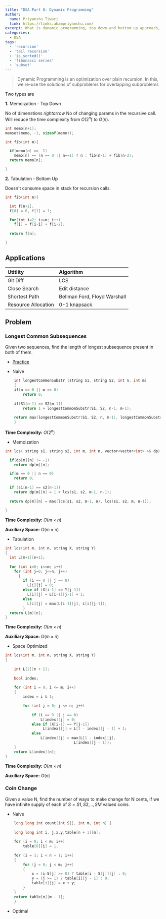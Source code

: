 ```yaml
---
title: "DSA Part 8: Dynamic Programming"
author:
  name: Priyanshu Tiwari
  link: https://links.ahampriyanshu.com/
excerpt: What is dynamic programming, top down and bottom up approach, lcs, lis
categories:
  - DSA
tags:
  - 'recursion'
  - 'tail recursion'
  - 'is_sorted()'
  - 'fibonacci series'
  - 'subset'
---
```


> Dynamic Programming is an optimization over plain recursion. In this, we re-use the solutions of subproblems for overlapping subproblems

Two types are

**1.** Memoization - Top Down

No of dimenstions $rightarrow$ No of changing params in the recursive call. Will reduce the time complexity from $O(2^n)$ to $O(n)$.

```cpp
int memo[n+1];
memset(memo, -1, sizeof(memo));

int fib(int n){

  if(memo[n] == -1)
    memo[n] == (n == 0 || n==1) ? n : fib(n-1) + fib(n-2);
  return memo[n];

}
```

**2.** Tabulation - Bottom Up

Doesn't consume space in stack for recursion calls.

```cpp
int fib(int n){

  int f[n+1];
  f[0] = 0, f[1] = 1;

  for(int i=2; i<=n; i++)
    f[i] = f[i-i] + f[i-2];
  
  return f[n];

}
```

## Applications

| Utitlity | Algorithm |
| :-- | :-- |
| Git Diff | LCS |
| Close Search | Edit distance |
| Shortest Path | Bellman Ford, Floyd Warshall |
| Resource  Allocation | 0-1 knapsack |


## Problem

### Longest Common Subsequences


Given two sequences, find the length of longest subsequence present in both of them.

* [Practice](https://practice.geeksforgeeks.org/problems/longest-common-subsequence-1587115620/1#)

- Naive


```cpp
    int longestCommonSubstr (string S1, string S2, int n, int m)
    {
    if(n == 0 || m == 0) 
        return 0;
        
    if(S1[n-1] == S2[m-1]) 
        return 1 + longestCommonSubstr(S1, S2, n-1, m-1);
    
    return max(longestCommonSubstr(S1, S2, n, m-1), longestCommonSubstr(S1, S2, n-1, m));
    }
```

**Time Complexity:** $O(2^n)$ 

- Memoization

```cpp
int lcs( string s1, string s2, int m, int n, vector<vector<int> >& dp){

  if(dp[m][n] != -1)
    return dp[m][n];

  if(m == 0 || n == 0) 
    return 0;
    
  if (s1[m-1] == s2[n-1])
    return dp[m][n] = 1 + lcs(s1, s2, m-1, n-1);
    
  return dp[m][n] = max(lcs(s1, s2, m-1, n), lcs(s1, s2, m, n-1));
  
}
```

**Time Complexity:** $O(m \times n)$ 

**Auxiliary Space:** $O(m \times n)$ 

- Tabulation

```cpp
int lcs(int m, int n, string X, string Y)
{
  int L[m+1][n+1];
        
  for (int i=0; i<=m; i++)
    for (int j=0; j<=n; j++)
      {
        if (i == 0 || j == 0)
          L[i][j] = 0;
        else if (X[i-1] == Y[j-1])
          L[i][j] = L[i-1][j-1] + 1;
        else
          L[i][j] = max(L[i-1][j], L[i][j-1]);
        }
  return L[m][n];
}
```

**Time Complexity:** $O(m \times n)$ 

**Auxiliary Space:** $O(m \times n)$ 

- Space Optimized

```cpp
int lcs(int m, int n, string X, string Y)
{
 
    int L[2][n + 1];
 
    bool index;
 
    for (int i = 0; i <= m; i++)
    {
        index = i & 1;

        for (int j = 0; j <= n; j++)
        
            if (i == 0 || j == 0)
                L[index][j] = 0; 
            else if (X[i-1] == Y[j-1])
                 L[index][j] = L[1 - index][j - 1] + 1;
            else
                L[index][j] = max(L[1 - index][j],
                               L[index][j - 1]);
    }
    return L[index][n];
}
```

**Time Complexity:** $O(m \times n)$ 

**Auxiliary Space:** $O(n)$ 

### Coin Change

Given a value N, find the number of ways to make change for N cents, if we have infinite supply of each of $S = { S1, S2, .. , SM }$ valued coins.

- Naive

```cpp
    long long int count(int S[], int m, int n) {
        
    long long int i, j,x,y,table[n + 1][m];
    
    for (i = 0; i < m; i++)
        table[0][i] = 1;
 
    for (i = 1; i < n + 1; i++)
    {
        for (j = 0; j < m; j++)
        {
            x = (i-S[j] >= 0) ? table[i - S[j]][j] : 0;
            y = (j >= 1) ? table[i][j - 1] : 0;
            table[i][j] = x + y;
        }
    }
    return table[n][m - 1];
    }
```

- Optimal


